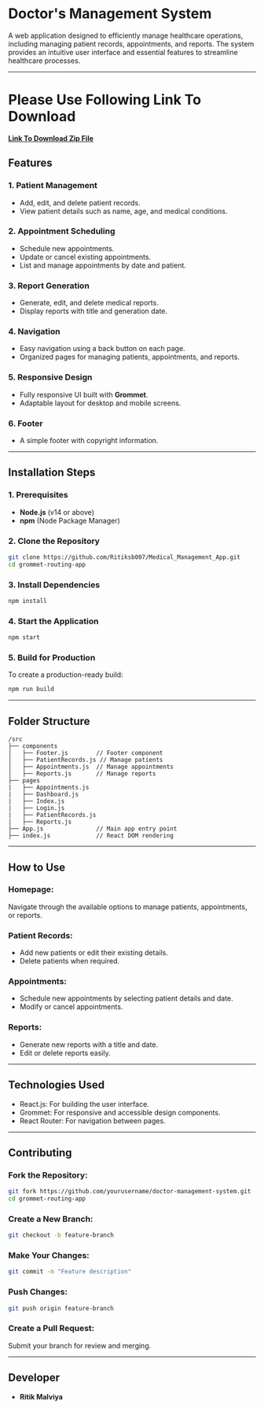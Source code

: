 # **Doctor's Management System**

A web application designed to efficiently manage healthcare operations, including managing patient records, appointments, and reports. The system provides an intuitive user interface and essential features to streamline healthcare processes.

---
# **Please Use Following Link To Download**
[**Link To Download Zip File**](https://drive.google.com/file/d/1eqmFjZRqRDl4E2rqviSTetA7WoVd-2qp/view?usp=sharing)


## **Features**

### **1. Patient Management**
- Add, edit, and delete patient records.
- View patient details such as name, age, and medical conditions.

### **2. Appointment Scheduling**
- Schedule new appointments.
- Update or cancel existing appointments.
- List and manage appointments by date and patient.

### **3. Report Generation**
- Generate, edit, and delete medical reports.
- Display reports with title and generation date.

### **4. Navigation**
- Easy navigation using a back button on each page.
- Organized pages for managing patients, appointments, and reports.

### **5. Responsive Design**
- Fully responsive UI built with **Grommet**.
- Adaptable layout for desktop and mobile screens.

### **6. Footer**
- A simple footer with copyright information.

---

## **Installation Steps**

### **1. Prerequisites**
- **Node.js** (v14 or above)
- **npm** (Node Package Manager)

### **2. Clone the Repository**
```bash
git clone https://github.com/Ritiksb007/Medical_Management_App.git
cd grommet-routing-app
```

### **3. Install Dependencies**
```bash
npm install
```

### **4. Start the Application**
```bash
npm start
```

### **5. Build for Production**
To create a production-ready build:
```bash
npm run build
```

---

## **Folder Structure**
```plaintext
/src
├── components
│   ├── Footer.js        // Footer component
│   ├── PatientRecords.js // Manage patients
│   ├── Appointments.js  // Manage appointments
│   ├── Reports.js       // Manage reports
├── pages
|   ├── Appointments.js
|   ├── Dashboard.js
|   ├── Index.js
|   ├── Login.js
|   ├── PatientRecords.js
|   ├── Reports.js
├── App.js               // Main app entry point
├── index.js             // React DOM rendering
```

---

## **How to Use**

### **Homepage:**
Navigate through the available options to manage patients, appointments, or reports.

### **Patient Records:**
- Add new patients or edit their existing details.
- Delete patients when required.

### **Appointments:**
- Schedule new appointments by selecting patient details and date.
- Modify or cancel appointments.

### **Reports:**
- Generate new reports with a title and date.
- Edit or delete reports easily.

---

## **Technologies Used**
- React.js: For building the user interface.
- Grommet: For responsive and accessible design components.
- React Router: For navigation between pages.

---

## **Contributing**

### **Fork the Repository:**
```bash
git fork https://github.com/yourusername/doctor-management-system.git
cd grommet-routing-app
```

### **Create a New Branch:**
```bash
git checkout -b feature-branch
```

### **Make Your Changes:**
```bash
git commit -m "Feature description"
```

### **Push Changes:**
```bash
git push origin feature-branch
```

### **Create a Pull Request:**
Submit your branch for review and merging.

---

## **Developer**
- **Ritik Malviya**  
